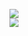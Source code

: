 [![](https://img.shields.io/badge/Made%20With-Github%20Spray-lightgrey.svg?style=for-the-badge&logo=github)](https://github.com/Annihil/github-spray#8348)  
[![](https://i.imgur.com/2DrTn0Z.gif)](https://github.com/Annihil/github-spray)